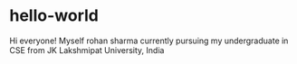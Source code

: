 # hello-world
Hi everyone!
Myself rohan sharma currently pursuing my undergraduate in CSE from JK Lakshmipat University, India
